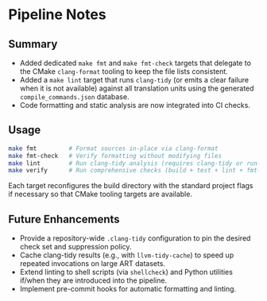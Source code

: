 # Pipeline Notes

## Summary
- Added dedicated `make fmt` and `make fmt-check` targets that delegate to the CMake `clang-format` tooling to keep the file lists consistent.
- Added a `make lint` target that runs `clang-tidy` (or emits a clear failure when it is not available) against all translation units using the generated `compile_commands.json` database.
- Code formatting and static analysis are now integrated into CI checks.

## Usage
```bash
make fmt         # Format sources in-place via clang-format
make fmt-check   # Verify formatting without modifying files
make lint        # Run clang-tidy analysis (requires clang-tidy or run-clang-tidy)
make verify      # Run comprehensive checks (build + test + lint + fmt-check)
```

Each target reconfigures the build directory with the standard project flags if necessary so that CMake tooling targets are available.

## Future Enhancements
- Provide a repository-wide `.clang-tidy` configuration to pin the desired check set and suppression policy.
- Cache clang-tidy results (e.g., with `llvm-tidy-cache`) to speed up repeated invocations on large ART datasets.
- Extend linting to shell scripts (via `shellcheck`) and Python utilities if/when they are introduced into the pipeline.
- Implement pre-commit hooks for automatic formatting and linting.
